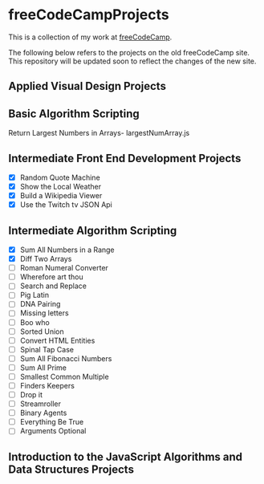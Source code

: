 # freeCodeCampProjects
This is a collection of my work at [freeCodeCamp](https://www.freecodecamp.org "freeCodeCamp").

The following below refers to the projects on the old freeCodeCamp site. This repository will be updated soon to reflect the changes of the new site.

## Applied Visual Design Projects

## Basic Algorithm Scripting
Return Largest Numbers in Arrays- largestNumArray.js

## Intermediate Front End Development Projects
* [X] Random Quote Machine
* [X] Show the Local Weather
* [X] Build a Wikipedia Viewer
* [X] Use the Twitch tv JSON Api

## Intermediate Algorithm Scripting
* [X] Sum All Numbers in a Range
* [X] Diff Two Arrays
* [ ] Roman Numeral Converter
* [ ] Wherefore art thou
* [ ] Search and Replace
* [ ] Pig Latin
* [ ] DNA Pairing
* [ ] Missing letters
* [ ] Boo who
* [ ] Sorted Union
* [ ] Convert HTML Entities
* [ ] Spinal Tap Case
* [ ] Sum All Fibonacci Numbers
* [ ] Sum All Prime 
* [ ] Smallest Common Multiple 
* [ ] Finders Keepers
* [ ] Drop it 
* [ ] Streamroller 
* [ ] Binary Agents 
* [ ] Everything Be True
* [ ] Arguments Optional

## Introduction to the JavaScript Algorithms and Data Structures Projects

